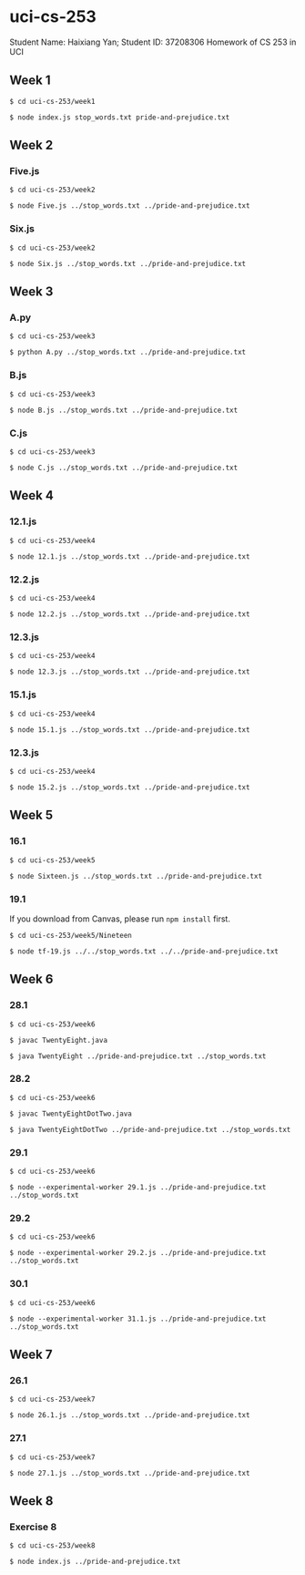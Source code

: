 # uci-cs-253

Student Name: Haixiang Yan;
Student ID: 37208306
Homework of CS 253 in UCI

## Week 1

```
$ cd uci-cs-253/week1

$ node index.js stop_words.txt pride-and-prejudice.txt
```

## Week 2

### Five.js

```
$ cd uci-cs-253/week2

$ node Five.js ../stop_words.txt ../pride-and-prejudice.txt
```

### Six.js

```
$ cd uci-cs-253/week2

$ node Six.js ../stop_words.txt ../pride-and-prejudice.txt
```

## Week 3

### A.py

```
$ cd uci-cs-253/week3

$ python A.py ../stop_words.txt ../pride-and-prejudice.txt
```

### B.js

```
$ cd uci-cs-253/week3

$ node B.js ../stop_words.txt ../pride-and-prejudice.txt
```

### C.js

```
$ cd uci-cs-253/week3

$ node C.js ../stop_words.txt ../pride-and-prejudice.txt
```

## Week 4

### 12.1.js

```
$ cd uci-cs-253/week4

$ node 12.1.js ../stop_words.txt ../pride-and-prejudice.txt
```

### 12.2.js

```
$ cd uci-cs-253/week4

$ node 12.2.js ../stop_words.txt ../pride-and-prejudice.txt
```

### 12.3.js

```
$ cd uci-cs-253/week4

$ node 12.3.js ../stop_words.txt ../pride-and-prejudice.txt
```

### 15.1.js

```
$ cd uci-cs-253/week4

$ node 15.1.js ../stop_words.txt ../pride-and-prejudice.txt
```

### 12.3.js

```
$ cd uci-cs-253/week4

$ node 15.2.js ../stop_words.txt ../pride-and-prejudice.txt
```

## Week 5

### 16.1
```
$ cd uci-cs-253/week5

$ node Sixteen.js ../stop_words.txt ../pride-and-prejudice.txt
```

### 19.1
If you download from Canvas, please run `npm install` first.

```
$ cd uci-cs-253/week5/Nineteen

$ node tf-19.js ../../stop_words.txt ../../pride-and-prejudice.txt
```

## Week 6

### 28.1

```
$ cd uci-cs-253/week6

$ javac TwentyEight.java

$ java TwentyEight ../pride-and-prejudice.txt ../stop_words.txt
```

### 28.2

```
$ cd uci-cs-253/week6

$ javac TwentyEightDotTwo.java

$ java TwentyEightDotTwo ../pride-and-prejudice.txt ../stop_words.txt
```

### 29.1

```
$ cd uci-cs-253/week6

$ node --experimental-worker 29.1.js ../pride-and-prejudice.txt ../stop_words.txt
```

### 29.2

```
$ cd uci-cs-253/week6

$ node --experimental-worker 29.2.js ../pride-and-prejudice.txt ../stop_words.txt
```

### 30.1

```
$ cd uci-cs-253/week6

$ node --experimental-worker 31.1.js ../pride-and-prejudice.txt ../stop_words.txt
```

## Week 7
### 26.1
```
$ cd uci-cs-253/week7

$ node 26.1.js ../stop_words.txt ../pride-and-prejudice.txt
```

### 27.1
```
$ cd uci-cs-253/week7

$ node 27.1.js ../stop_words.txt ../pride-and-prejudice.txt
```

## Week 8
### Exercise 8

```
$ cd uci-cs-253/week8

$ node index.js ../pride-and-prejudice.txt
```

